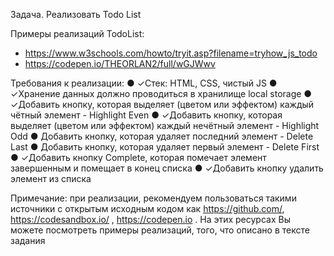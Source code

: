 Задача. Реализовать Todo List

Примеры реализаций TodoList:
- https://www.w3schools.com/howto/tryit.asp?filename=tryhow_js_todo
- https://codepen.io/THEORLAN2/full/wGJWwv

Требования к реализации:
● ✓Стек: HTML, CSS, чистый JS
● ✓Хранение данных должно проводиться в хранилище local
storage
● ✓Добавить кнопку, которая выделяет (цветом или эффектом)
каждый чётный элемент - Highlight Even
● ✓Добавить кнопку, которая выделяет (цветом или эффектом)
каждый нечётный элемент - Highlight Odd
● Добавить кнопку, которая удаляет последний элемент - Delete Last 
● Добавить кнопку, которая удаляет первый элемент - Delete First
● ✓Добавить кнопку Complete, которая помечает элемент
завершенным и помещает в конец списка
● ✓Добавить кнопку удалить элемент из списка

Примечание: при реализации, рекомендуем пользоваться такими
источники с открытым исходным кодом как https://github.com/,
https://codesandbox.io/ , https://codepen.io . На этих ресурсах Вы
можете посмотреть примеры реализаций, того, что описано в
тексте задания